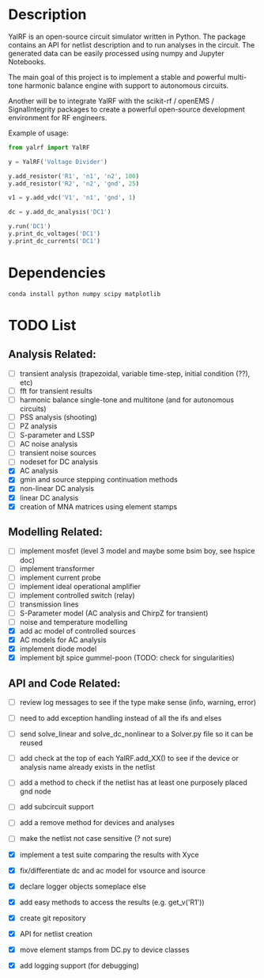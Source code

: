 # Description

YalRF is an open-source circuit simulator written in Python. The package contains an API for netlist description and to run analyses in the circuit. The generated data can be easily processed using numpy and Jupyter Notebooks.

The main goal of this project is to implement a stable and powerful multi-tone harmonic balance engine with support to autonomous circuits.

Another will be to integrate YalRF with the scikit-rf / openEMS / SignalIntegrity packages to create a powerful open-source development environment for RF engineers.

Example of usage:
```python
from yalrf import YalRF

y = YalRF('Voltage Divider')

y.add_resistor('R1', 'n1', 'n2', 100)
y.add_resistor('R2', 'n2', 'gnd', 25)

v1 = y.add_vdc('V1', 'n1', 'gnd', 1)

dc = y.add_dc_analysis('DC1')

y.run('DC1')
y.print_dc_voltages('DC1')
y.print_dc_currents('DC1')
```

# Dependencies

`conda install python numpy scipy matplotlib`

# TODO List

## Analysis Related:
- [ ] transient analysis (trapezoidal, variable time-step, initial condition (??), etc)
- [ ] fft for transient results
- [ ] harmonic balance single-tone and multitone (and for autonomous circuits)
- [ ] PSS analysis (shooting)
- [ ] PZ analysis
- [ ] S-parameter and LSSP
- [ ] AC noise analysis
- [ ] transient noise sources
- [ ] nodeset for DC analysis
- [x] AC analysis
- [x] gmin and source stepping continuation methods
- [x] non-linear DC analysis
- [x] linear DC analysis
- [x] creation of MNA matrices using element stamps

## Modelling Related:
- [ ] implement mosfet (level 3 model and maybe some bsim boy, see hspice doc)
- [ ] implement transformer
- [ ] implement current probe
- [ ] implement ideal operational amplifier
- [ ] implement controlled switch (relay)
- [ ] transmission lines
- [ ] S-Parameter model (AC analysis and ChirpZ for transient)
- [ ] noise and temperature modelling
- [x] add ac model of controlled sources
- [x] AC models for AC analysis
- [x] implement diode model
- [x] implement bjt spice gummel-poon (TODO: check for singularities)

## API and Code Related:
- [ ] review log messages to see if the type make sense (info, warning, error)
- [ ] need to add exception handling instead of all the ifs and elses
- [ ] send solve_linear and solve_dc_nonlinear to a Solver.py file so it can be reused
- [ ] add check at the top of each YalRF.add_XX() to see if the device or analysis name already exists in the netlist
- [ ] add a method to check if the netlist has at least one purposely placed gnd node
- [ ] add subcircuit support
- [ ] add a remove method for devices and analyses
- [ ] make the netlist not case sensitive (? not sure)
- [x] implement a test suite comparing the results with Xyce
- [x] fix/differentiate dc and ac model for vsource and isource
- [x] declare logger objects someplace else
- [x] add easy methods to access the results (e.g. get_v('R1'))
- [x] create git repository
- [x] API for netlist creation
- [x] move element stamps from DC.py to device classes
- [x] add logging support (for debugging)



